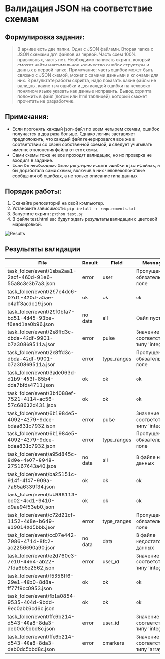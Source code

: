 # Валидация JSON на соответствие схемам

## Формулировка задания:
> В архиве есть две папки. 
> Одна с JSON файлами.
> Вторая папка с JSON схемами для файлов из первой. Часть схем 100% правильных, часть нет.
> Необходимо написать скрипт, который сможет найти максимальное количество ошибок структуры и данных в первой папке.
> Примечание: часть ошибок может быть связано с JSON схемой, может с самими данными и ключами для них.
> В результате работы скрипта, надо показать какие файлы не валидны, какие там ошибки и для каждой ошибки на человеко-понятном языке указать как данные исправить.
> Вывод скрипта положить в файл (логом или html таблицей), который сможет прочитать не разработчик.

## Примечания:
* Если прогонять каждый json-файл по всем четырем схемам, ошибок получается в два раза больше.
Однако логика заставляет предположить, что каждый файл генерировался все же в соответствии со своей собственной схемой, и следует учитывать именно отклонения файла от его схемы.
* Сами схемы тоже не все проходят валидацию, но их проверка не входила в задание.
* Если бы необходимо было регулярно искать ошибки в json-файлах, я бы доработала сами схемы, включив в них человекопонятные сообщения об ошибках, а не только описание типа данных.

## Порядок работы:

1. Скачайте репозиторий на свой компьютер.
2. Установите зависимости:
```pip install -r requirements.txt```
3. Запустите скрипт:
```python test.py```
4. В файле test.html вас будут ждать результаты валидации с цветовой маркировкой.

![Results](task_folder/test.png)

## Результаты валидации
|File|Result|Field|Message|
|---|---|---|---|
|task_folder/event/1eba2aa1-2acf-460d-91e6-55a8c3e3b7a3.json|error|user|Пропущено обязательное поле|
|task_folder/event/297e4dc6-07d1-420d-a5ae-e4aff3aedc19.json|ok|ok|ok|
|task_folder/event/29f0bfa7-bd51-4d45-93be-f6ead1ae0b96.json|no data|all|Файл пустой|
|task_folder/event/2e8ffd3c-dbda-42df-9901-b7a30869511a.json|error|pulse|Значение не соответствует типу 'integer'|
|task_folder/event/2e8ffd3c-dbda-42df-9901-b7a30869511a.json|error|type_ranges|Пропущено обязательное поле|
|task_folder/event/3ade063d-d1b9-453f-85b4-dda7bfda4711.json|ok|ok|ok|
|task_folder/event/3b4088ef-7521-4114-ac56-57c68632d431.json|ok|ok|ok|
|task_folder/event/6b1984e5-4092-4279-9dce-bdaa831c7932.json|error|pulse|Значение не соответствует типу 'integer'|
|task_folder/event/6b1984e5-4092-4279-9dce-bdaa831c7932.json|error|type_ranges|Пропущено обязательное поле|
|task_folder/event/a95d845c-8d9e-4e07-8948-275167643a40.json|no data|all|В файле нет данных|
|task_folder/event/ba25151c-914f-4f47-909a-7a65a6339f34.json|ok|ok|ok|
|task_folder/event/bb998113-bc02-4cd1-9410-d9ae94f53eb0.json|ok|ok|ok|
|task_folder/event/c72d21cf-1152-4d8e-b649-e198149d5bbb.json|error|type_ranges|Пропущено обязательное поле|
|task_folder/event/cc07e442-7986-4714-8fc2-ac2256690a90.json|no data|data|В файле недостаточно данных|
|task_folder/event/e2d760c3-7e10-4464-ab22-7fda6b5e2562.json|error|user_id|Значение не соответствует типу 'integer'|
|task_folder/event/f5656ff6-29e1-46b0-8d8a-ff77f9cc0953.json|ok|ok|ok|
|task_folder/event/fb1a0854-9535-404d-9bdd-9ec0abb6cd6c.json|ok|ok|ok|
|task_folder/event/ffe6b214-d543-40a8-8da3-deb0dc5bbd8c.json|error|user_id|Значение не соответствует типу 'integer'|
|task_folder/event/ffe6b214-d543-40a8-8da3-deb0dc5bbd8c.json|error|cmarkers|Значение не соответствует типу 'array'|
